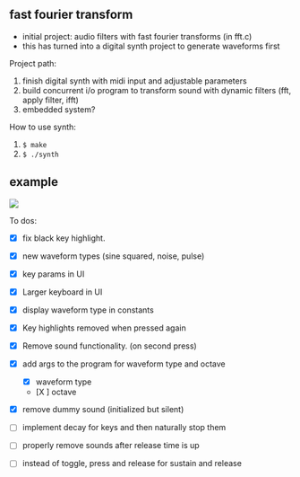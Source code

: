 ## fast fourier transform
- initial project:  audio filters with fast fourier transforms (in fft.c) 
- this has turned into a digital synth project to generate waveforms first

Project path: 
1. finish digital synth with midi input and adjustable parameters
2. build concurrent i/o program to transform sound with dynamic filters (fft, apply filter, ifft)
3. embedded system? 


How to use synth: 
1. `$ make`
2.  `$ ./synth`

## example

<img src="https://github.com/evancoons22/FT/blob/main/output.gif">



To dos: 
- [X] fix black key highlight.
- [X] new waveform types (sine squared, noise, pulse)
- [X] key params in UI
- [X] Larger keyboard in UI
- [X] display waveform type in constants
- [X] Key highlights removed when pressed again
- [X] Remove sound functionality. (on second press)
- [X] add args to the program for waveform type and octave
    - [X] waveform type
    - [X ] octave
- [X] remove dummy sound (initialized but silent)
- [ ] implement decay for keys and then naturally stop them
- [ ] properly remove sounds after release time is up
- [ ] instead of toggle, press and release for sustain and release



